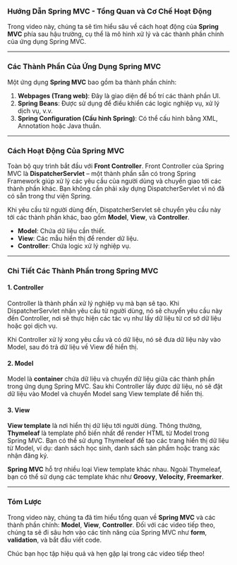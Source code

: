 ### Hướng Dẫn Spring MVC - Tổng Quan và Cơ Chế Hoạt Động

Trong video này, chúng ta sẽ tìm hiểu sâu về cách hoạt động của **Spring MVC** phía sau hậu trường, cụ thể là mô hình xử lý và các thành phần chính của ứng dụng Spring MVC.

---

### Các Thành Phần Của Ứng Dụng Spring MVC
Một ứng dụng **Spring MVC** bao gồm ba thành phần chính:
1. **Webpages (Trang web)**: Đây là giao diện để bố trí các thành phần UI.
2. **Spring Beans**: Được sử dụng để điều khiển các logic nghiệp vụ, xử lý dịch vụ, v.v.
3. **Spring Configuration (Cấu hình Spring)**: Có thể cấu hình bằng XML, Annotation hoặc Java thuần.

---

### Cách Hoạt Động Của Spring MVC

Toàn bộ quy trình bắt đầu với **Front Controller**. Front Controller của Spring MVC là **DispatcherServlet** – một thành phần sẵn có trong Spring Framework giúp xử lý các yêu cầu của người dùng và chuyển giao tới các thành phần khác. Bạn không cần phải xây dựng DispatcherServlet vì nó đã có sẵn trong thư viện Spring.

Khi yêu cầu từ người dùng đến, DispatcherServlet sẽ chuyển yêu cầu này tới các thành phần khác, bao gồm **Model**, **View**, và **Controller**.

- **Model**: Chứa dữ liệu cần thiết.
- **View**: Các mẫu hiển thị để render dữ liệu.
- **Controller**: Chứa logic xử lý nghiệp vụ.

---

### Chi Tiết Các Thành Phần trong Spring MVC

#### 1. Controller
Controller là thành phần xử lý nghiệp vụ mà bạn sẽ tạo. Khi DispatcherServlet nhận yêu cầu từ người dùng, nó sẽ chuyển yêu cầu này đến Controller, nơi sẽ thực hiện các tác vụ như lấy dữ liệu từ cơ sở dữ liệu hoặc gọi dịch vụ.

Khi Controller xử lý xong yêu cầu và có dữ liệu, nó sẽ đưa dữ liệu này vào Model, sau đó trả dữ liệu về View để hiển thị.

#### 2. Model
Model là **container** chứa dữ liệu và chuyển dữ liệu giữa các thành phần trong ứng dụng Spring MVC. Sau khi Controller lấy được dữ liệu, nó sẽ đặt dữ liệu vào Model và chuyển Model sang View template để hiển thị.

#### 3. View
**View template** là nơi hiển thị dữ liệu tới người dùng. Thông thường, **Thymeleaf** là template phổ biến nhất để render HTML từ Model trong Spring MVC. Bạn có thể sử dụng Thymeleaf để tạo các trang hiển thị dữ liệu từ Model, ví dụ: danh sách học sinh, danh sách sản phẩm hoặc trang xác nhận đăng ký.

**Spring MVC** hỗ trợ nhiều loại View template khác nhau. Ngoài Thymeleaf, bạn có thể sử dụng các template khác như **Groovy**, **Velocity**, **Freemarker**.

---

### Tóm Lược
Trong video này, chúng ta đã tìm hiểu tổng quan về **Spring MVC** và các thành phần chính: **Model**, **View**, **Controller**. Đối với các video tiếp theo, chúng ta sẽ đi sâu hơn vào các tính năng của Spring MVC như **form**, **validation**, và bắt đầu viết code.

Chúc bạn học tập hiệu quả và hẹn gặp lại trong các video tiếp theo!
